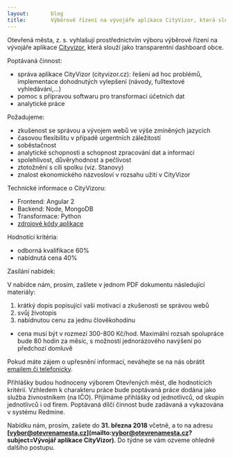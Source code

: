 ```yaml
---
layout:       blog
title:        Výběrové řízení na vývojáře aplikace CityVizor, která slouží jako transparentní dashboard obce
---
```

Otevřená města, z. s. vyhlašují prostřednictvím výboru výběrové řízení na vývojáře aplikace [Cityvizor](https://cityvizor.cz/), která slouží jako transparentní dashboard obce.

 <!--more-->

Poptávaná činnost:

- správa aplikace CityVizor (cityvizor.cz): řešení ad hoc problémů, implementace dohodnutých vylepšení (návody, fulltextové vyhledávání,...)
- pomoc s přípravou softwaru pro transformaci účetních dat
- analytické práce

Požadujeme:

- zkušenost se správou a vývojem webů ve výše zmíněných jazycích
- časovou flexibilitu v případě urgentních záležitostí
- soběstačnost
- analytické schopnosti a schopnost zpracování dat a informací
- spolehlivost, důvěryhodnost a pečlivost
- ztotožnění s cíli spolku (viz. Stanovy)
- znalost ekonomického názvosloví v rozsahu užití v CityVizor

Technické informace o CityVizoru:

- Frontend: Angular 2
- Backend: Node, MongoDB
- Transformace: Python
- [zdrojové kódy aplikace](https://github.com/otevrena-data-mfcr/CityVizor)

Hodnotící kritéria:

- odborná kvalifikace 60%
- nabídnutá cena 40%

Zasílání nabídek:

V nabídce nám, prosím, zašlete v jednom PDF dokumentu následující materiály:
1. krátký dopis popisující vaši motivaci a zkušenosti se správou webů
2. svůj životopis
3. nabídnutou cenu za jednu člověkohodinu
- cena musí být v rozmezí 300-800 Kč/hod. Maximální rozsah spolupráce bude 80 hodin za měsíc, s možností jednorázového navýšení po předchozí domluvě

Pokud máte zájem o upřesnění informací, neváhejte se na nás obrátit [emailem či telefonicky](/kontakty/).

Přihlášky budou hodnoceny výborem Otevřených měst, dle hodnotících kritérií. Vzhledem k charakteru práce bude poptávaná práce dodána jako služba živnostníkem (na IČO). Přijímáme přihlášky od jednotlivců, od skupin jednotlivců i od firem. Poptávaná dílčí činnost bude zadávaná a vykazována v systému Redmine.

Nabídku nám, prosím, zašete do **31. března 2018** včetně, a to na adresu **[vybor@otevrenamesta.cz](mailto:vybor@otevrenamesta.cz?subject=Vývojář aplikace CityVizor)**. Do týdne se vám ozveme ohledně dalšího postupu.    
